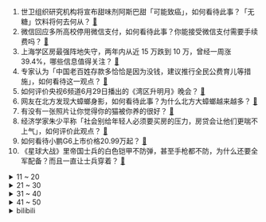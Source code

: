 1. 世卫组织研究机构将宣布甜味剂阿斯巴甜「可能致癌」，如何看待此事？「无糖」饮料将何去何从？ [:link:](https://www.zhihu.com/question/609417354)
2. 微信回应多所高校停用微信支付，如何看待此事？你能接受微信支付需要手续费吗？ [:link:](https://www.zhihu.com/question/609374806)
3. 上海学区房最强阵地失守，两年内从近 15 万跌到 10 万，曾经一周涨 39.4%，哪些信息值得关注？ [:link:](https://www.zhihu.com/question/609355451)
4. 专家认为「中国老百姓存款多恰恰是因为没钱，建议推行全民公费育儿等措施」，如何看待这一观点？ [:link:](https://www.zhihu.com/question/609390380)
5. 如何评价央视6频道6月29日播出的《湾区升明月》晚会？ [:link:](https://www.zhihu.com/question/609467276)
6. 网友在北方发现大蟑螂身影，如何看待此事？为什么北方大蟑螂越来越多？ [:link:](https://www.zhihu.com/question/609451038)
7. 有没有一张照片让你觉得你的猫被你养的很好？ [:link:](https://www.zhihu.com/question/596919746)
8. 经济学家朱少平称「社会别给年轻人必须要买房的压力，房贷会让他们更喘不上气」，如何评价此观点？ [:link:](https://www.zhihu.com/question/609356792)
9. 如何看待小鹏G6上市价格20.99万起？ [:link:](https://www.zhihu.com/question/609476325)
10. 《星球大战》里帝国士兵的白色铠甲不防弹，甚至手枪都不防，为什么还要全军配备？而且一直让士兵穿着？ [:link:](https://www.zhihu.com/question/445290525)
<details>
<summary>11 ~ 20</summary>

11. 如何看待中科大 QS2024 排名跌出 top100 排第 138？ [:link:](https://www.zhihu.com/question/609135032)
12. 博主曝光山姆会员店售卖临期食品，你是如何看待临期食品的？ [:link:](https://www.zhihu.com/question/609391770)
13. 应届生加了 HR 的微信，应该称呼她什么? [:link:](https://www.zhihu.com/question/520705594)
14. 王宝强《八角笼中》点映口碑如何，你对该影片有哪些评价？ [:link:](https://www.zhihu.com/question/608000476)
15. 每天给你100万（考虑通胀还会增加）和全世界的狗和猫都听从并且只听从于你，你怎么选？ [:link:](https://www.zhihu.com/question/606648178)
16. 「限玩令」下第二个暑假开启，腾讯游戏等发布最新未成年限玩安排，共 26 小时，严格限时之下有哪些变化？ [:link:](https://www.zhihu.com/question/609383172)
17. 上海卫健委称「网传『仁济医院医生嫖娼、科室组织卖淫』不实，已报警」，如何看待此谣言？ [:link:](https://www.zhihu.com/question/609373690)
18. 人体能扛得住以140-180KM/h的速度被抛出去并撞在钢铁护栏上的冲量吗？ [:link:](https://www.zhihu.com/question/602955496)
19. 贵州村超举办地榕江 38 万人有 5 万人踢球，全县标准足球场 14 块免费开放，哪些信息值得关注？ [:link:](https://www.zhihu.com/question/609367220)
20. 《流浪地球 2》中没抽到签的人怎么办？ [:link:](https://www.zhihu.com/question/580053079)
</details>
<details>
<summary>21 ~ 30</summary>

21. 苹果 iPhone15 机型基本敲定，如何评价该产品？ [:link:](https://www.zhihu.com/question/601025532)
22. 你是从什么时候开始不爱发朋友圈了? [:link:](https://www.zhihu.com/question/602644549)
23. 在国外对陌生黄种人说汉语普通话却发现对方听不懂是什么样的体验？ [:link:](https://www.zhihu.com/question/608412164)
24. 你见过开机速度最慢的电脑开机要多久？ [:link:](https://www.zhihu.com/question/607727520)
25. 除了推理反转和感官刺激，悬疑影视作品还应该给观众提供什么价值？ [:link:](https://www.zhihu.com/question/607977985)
26. 哪些高科技产品给宝宝的喂养方式带来新的便利？ [:link:](https://www.zhihu.com/question/608681534)
27. 去重庆玩的话有什么建议？ [:link:](https://www.zhihu.com/question/605784613)
28. 欧盟考虑遮挡太阳以阻止全球变暖，专家称「这可能造成不可预见的副作用」，哪些信息值得关注？ [:link:](https://www.zhihu.com/question/609213930)
29. 猫夏天真的需要冰垫或凉席吗？ [:link:](https://www.zhihu.com/question/279194051)
30. 多地调整楼市政策，近期还会有刺激政策出台吗？稳房价还是重中之重吗？ [:link:](https://www.zhihu.com/question/609280802)
</details>
<details>
<summary>31 ~ 40</summary>

31. 心理咨询师在做个人体验的时候对自己的咨询师/督导也会产生移情吗？ [:link:](https://www.zhihu.com/question/607512125)
32. 广州二孩及以上家庭公积金贷款购房额上浮 30%，最高贷 130 万，节约利息 32 万，如何看待此举？ [:link:](https://www.zhihu.com/question/609178796)
33. 请问七八千选哪款轻薄游戏本，性价比高? [:link:](https://www.zhihu.com/question/604207522)
34. 国内首例给体重238斤、植入人工心脏的患者做减重手术，如何看待此事？将给医学领域带来哪些新的突破？ [:link:](https://www.zhihu.com/question/609384771)
35. 如何看待高级动卧票价一站 8 分钟 420 元，系二等座 70 倍？短途出行你会选高级动卧吗？ [:link:](https://www.zhihu.com/question/609342725)
36. 公路车有哪些高速压弯技巧？ [:link:](https://www.zhihu.com/question/576295866)
37. 烘干机可以代替阳台晾晒吗？如何选购烘干机？ [:link:](https://www.zhihu.com/question/598123279)
38. 南方回南天造成家里墙壁发霉，衣服不能干，有什么预防和处理的好方法吗？ [:link:](https://www.zhihu.com/question/593552423)
39. 东吴后期到底是个什么局面，为何在蜀被灭后还支撑了十数年？ [:link:](https://www.zhihu.com/question/37064172)
40. 遗物整理师称「电脑里的东西可能比屋子里的更重要」，你考虑过离世后社交账号怎么办吗？ [:link:](https://www.zhihu.com/question/609376098)
</details>
<details>
<summary>41 ~ 50</summary>

41. 美团发布公告「已订立交易协议收购光年之外的全部权益」，将带来哪些影响？ [:link:](https://www.zhihu.com/question/609420800)
42. 4 月美国房价同比下跌 0.2%，系 2012 年以来首次，透露了哪些信息？ [:link:](https://www.zhihu.com/question/609336361)
43. 人社部探索推进社会保障卡加载数字人民币支付功能，如何解读？将产生哪些影响？ [:link:](https://www.zhihu.com/question/609334036)
44. 泰坦号潜水器内爆残骸被运回岸上，残骸中发现「疑似人类遗骸」，哪些信息值得关注？ [:link:](https://www.zhihu.com/question/609334039)
45. 如何评价《最终幻想16》的剧情？ [:link:](https://www.zhihu.com/question/608354579)
46. 中国天眼 FAST 探测到纳赫兹引力波存在证据，相关研究达领先水平，这意味着什么？哪些信息值得关注？ [:link:](https://www.zhihu.com/question/609333015)
47. 新能源车免征购置税四度延期，这一次跟此前有什么差异？现在买车合适吗？ [:link:](https://www.zhihu.com/question/607436719)
48. 甘肃 350 亿氢能招标致多股暴涨，数天后被叫停，当地称备案违规，而招标方是假国企，哪些信息值得关注？ [:link:](https://www.zhihu.com/question/609164890)
49. 美联储主席鲍威尔称预计今年将再加息两次，不排除连续加息的可能性，释放了什么信号？对市场有何影响？ [:link:](https://www.zhihu.com/question/609334016)
50. 白宫证实拜登使用 CPAP 呼吸机治疗睡眠呼吸暂停，睡眠呼吸暂停综合症是种什么病？有好的治疗方法吗？ [:link:](https://www.zhihu.com/question/609350758)
</details><details>
<summary>bilibili</summary>

</details>